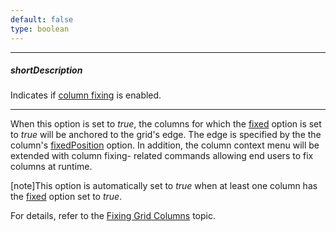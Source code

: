 ```yaml
---
default: false
type: boolean
---
```

---
##### shortDescription
Indicates if [column fixing](/api-reference/10%20UI%20Widgets/dxDataGrid/1%20Configuration/columnFixing '/Documentation/ApiReference/UI_Widgets/dxDataGrid/Configuration/columnFixing/') is enabled.

---
When this option is set to *true*, the columns for which the [fixed](/api-reference/10%20UI%20Widgets/dxDataGrid/1%20Configuration/columns/fixed.md '/Documentation/ApiReference/UI_Widgets/dxDataGrid/Configuration/columns/#fixed') option is set to *true* will be anchored to the grid's edge. The edge is specified by the the column's [fixedPosition](/api-reference/10%20UI%20Widgets/dxDataGrid/1%20Configuration/columns/fixedPosition.md '/Documentation/ApiReference/UI_Widgets/dxDataGrid/Configuration/columns/#fixedPosition') option. In addition, the column context menu will be extended with column fixing- related commands allowing end users to fix columns at runtime.

[note]This option is automatically set to *true* when at least one column has the [fixed](/api-reference/10%20UI%20Widgets/dxDataGrid/1%20Configuration/columns/fixed.md '/Documentation/ApiReference/UI_Widgets/dxDataGrid/Configuration/columns/#fixed') option set to *true*.

For details, refer to the [Fixing Grid Columns](/concepts/10%20UI%20Widgets/70%20Data%20Grid/001%20Visual%20Elements/010%20Grid%20Columns/060%20Fixing%20Grid%20Columns.md '/Documentation/Guide/UI_Widgets/Data_Grid/Visual_Elements/#Grid_Columns/Fixing_Grid_Columns') topic.